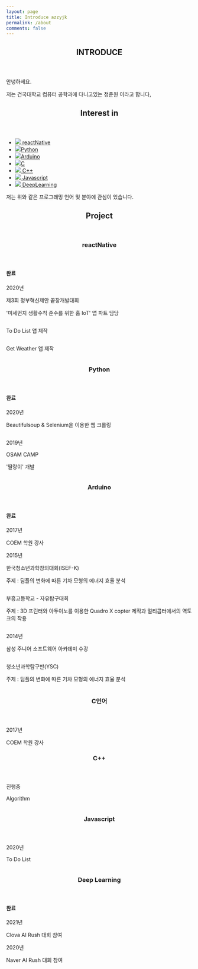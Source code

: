 ```yaml
---
layout: page
title: Introduce azzyjk
permalink: /about
comments: false
---
```


<section class="userMade">
    <header>
        <h2>INTRODUCE</h2>
    </header>
    <div class="content">
        <p>안녕하세요.</p>
        <p>저는 건국대학교 컴퓨터 공학과에 다니고있는 정준원 이라고 합니다,</p>
        <!-- <span class="image main"><img src="images/pic02.jpg" alt="" /></span> -->
    </div>
</section>
<!-- Section -->
<section class="userMade">
    <header>
        <h2>Interest in</h2>
    </header>
    <div class="content">
        <ul class="feature-icons">
            <li class="icon solid"><a href="#reactNative"><img class="userIcon" src="/assets/images/picture/reactNative/react.png"> reactNative</a></li>
            <li class="icon solid"><a href="#python"><img class="userIcon" src="/assets/images/picture/python/python.png">Python</a></li>
            <li class="icon solid"><a href="#arduino"><img class="userIcon" src="/assets/images/picture/arduino/arduino.png">Arduino</a></li>
            <li class="icon solid"><a href="#C"><img class="userIcon" src="/assets/images/picture/c/c.png">C</a></li>
            <li class="icon solid"><a href="#C++"><img class="userIcon" src="/assets/images/picture/cpp/cpp.png"> C++</a></li>
            <li class="icon solid"><a href="#JS"><img class="userIcon" src="/assets/images/picture/javascript/javascript.png"> Javascript</a></li>
            <li class="icon solid"><a href="#deeplearning"><img class="userIcon" src="/assets/images/picture/DeepLearning/DeepLearning.png"> DeepLearning</a></li>
        </ul>
        <p>저는 위와 같은 프로그래밍 언어 및 분야에 관심이 있습니다.</p>
    </div>
</section>  
<section class="userMade">
    <header>
        <h2>Project</h2>
    </header>
    <div class="content">
        <!-- Section -->
        <section id="reactNative">
            <header>
                <h3>reactNative</h3>
            </header>
            <div class="content">
                <div>
                    <!-- <h4>진행중</h4> -->
                    <!-- <h4>진행중</h4>
                    <p class="title">코로나 알리미 앱 제작</p>
                    <a href="https://github.com/azzyjk/COVID19"><img class="userPict" src="/assets/images/picture/reactNative/COVID19.png"  alt="" /></a> -->
                    <h4>완료</h4>
                    <p>2020년</p>
                    <p class="title">제3회 정부혁신제안 끝장개발대회</p>
                    <p class="subject"> '미세먼지 생활수칙 준수를 위한 홈 IoT' 앱 파트 담당 </p>
                    <a href="https://github.com/azzyjk/GovermentHackerton"><img class="userPict" src="/assets/images/picture/reactNative/GovermentHackerton.jpg"  alt="" /></a>
                    <p class="title">To Do List 앱 제작</p>
                    <a href="https://github.com/azzyjk/React-Native/tree/master/TodoList"><img class="userPict" src="/assets/images/picture/reactNative/toDo.png"  alt="" /></a>
                    <p class="title">Get Weather 앱 제작</p>
                    <a href="https://github.com/azzyjk/React-Native/tree/master/getWeather"><img class="userPict" src="/assets/images/picture/reactNative/getWeather.png"  alt="" /></a>
                </div>
            </div>
        </section>
        <!-- Section -->
        <section id="python">
            <header>
                <h3>Python</h3>
            </header>
            <div class="content">
                <div>
                    <!-- <h4>진행중</h4>
                    <p class="title">유튜브 코멘트 크롤링 및 자연어처리(NLP)를 통한 긍정 부정 반응 분석</p> -->
                    <h4>완료</h4>
                    <p>2020년</p>
                    <p class="title">Beautifulsoup & Selenium을 이용한 웹 크롤링</p>
                    <a href="https://github.com/azzyjk/Crawling"><img class="userPict" src="/assets/images/picture/python/selenium.png" alt="" /></a>
                    <p>2019년</p>
                    <p class="title">OSAM CAMP</p>
                    <p class="subject">'딸랑이' 개발</p>
                    <a href="https://azzyjk.github.io/OSAM/"><img class="userPict" src="/assets/images/picture/python/osam.jpeg"  alt="" /></a>
                </div>
            </div>
        </section>
        <!-- Section -->
        <section id="arduino">
            <header>
                <h3>Arduino</h3>
            </header>
            <div class="content">
                <div>
                    <h4> 완료 </h4>
                    <p>2017년</p>
                    <p class="title">COEM 학원 강사</p>
                    <!-- <a href="https://azzyjk.github.io/OSAM/"><img src="images/picture/osam.jpg" alt="" /></a> -->
                    <p>2015년</p>
                    <p class="comp title">한국청소년과학창의대회(ISEF-K)</p>
                    <p class="subject"> 주제 : 딤플의 변화에 따른 기차 모형의 에너지 효율 분석</p>
                    <img class="userPict" src="/assets/images/picture/arduino/KOFAC.gif" alt="" />
                    <p class="comp title">부흥고등학교 - 자유탐구대회</p>
                    <p class="subject"> 주제 : 3D 프린터와 아두이노를 이용한 Quadro X copter 제작과 멀티콥터에서의 역토크의 작용</p>
                    <img class="userPict" src="/assets/images/picture/arduino/puheung.jpg" alt="" />
                    <p> 2014년 </p>
                    <p class="title">삼성 주니어 소프트웨어 아카데미 수강</p>
                    <img class="userPict" src="/assets/images/picture/arduino/juniorSW.jpg" alt="" />
                    <p class="comp title">청소년과학탐구반(YSC)</p>
                    <p class="subject"> 주제 : 딤플의 변화에 따른 기차 모형의 에너지 효율 분석</p>
                    <img class="userPict" src="/assets/images/picture/arduino/KOFAC.gif" alt="" />
                </div>
            </div>
        </section>
        <!-- Section -->
        <section id="C">
            <header>
                <h3>C언어</h3>
            </header>
            <div class="content">
                <div>
                    <p>2017년</p>
                    <p class="title">COEM 학원 강사</p>
                    <!-- <a href="https://azzyjk.github.io/OSAM/"><img src="images/picture/osam.jpg" alt="" /></a> -->
                </div>
            </div>
        </section>
        <!-- Section -->
        <section id="C++">
            <header>
                <h3>C++</h3>
            </header>
            <div class="content">
                <div>
                    <p>진행중</p>
                    <p class="title">Algorithm</p>
                    <a href="https://github.com/azzyjk/Algorithm"><img class="userPict" src="/assets/images/picture/cpp/algorithm.png" alt="" /></a>
                </div>
            </div>
        </section>
        <!-- Section -->
        <section id="JS">
            <header>
                <h3>Javascript</h3>
            </header>
            <div class="content">
                <div>
                    <p>2020년</p>
                    <p class="title">To Do List</p>
                    <a href="https://github.com/azzyjk/WEB"><img class="userPict" src="/assets/images/picture/javascript/toDo.png" alt="" /></a>
                </div>
            </div>
        </section>
        <!-- Section -->
        <section id="deeplearning">
            <header>
                <h3>Deep Learning</h3>
            </header>
            <div class="content">
                <div>
                    <h4>완료</h4>
                    <p>2021년</p>
                    <p class="title">Clova AI Rush 대회 참여</p>
                    <!-- <a href="https://azzyjk.github.io/NaverAIRush/"><img class="userPict" src="/assets/images/picture/DeepLearning/NaverAIRush.png" alt="" /></a> -->
                    <p>2020년</p>
                    <p class="title">Naver AI Rush 대회 참여</p>
                    <a href="https://azzyjk.github.io/NaverAIRush/"><img class="userPict" src="/assets/images/picture/DeepLearning/NaverAIRush.png" alt="" /></a>
                </div>
            </div>
        </section>
    </div>
</section>

<!-- This website is a demonstration to see **Memoirs Jekyll theme** in action. The theme is compatible with Github pages, in fact even this demo itself is created with Github Pages and hosted with Github.  -->

<!-- <a target="_blank" href="https://bootstrapstarter.com/bootstrap-templates/jekyll-theme-memoirs/" class="btn btn-dark"> Get Memoirs for Jekyll &rarr;</a> -->
